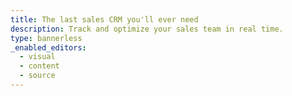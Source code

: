 ```yaml
---
title: The last sales CRM you'll ever need
description: Track and optimize your sales team in real time.
type: bannerless
_enabled_editors:
  - visual
  - content
  - source
---
```

